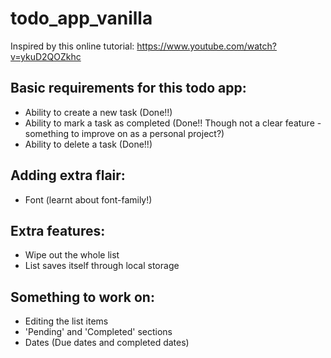 # todo_app_vanilla
Inspired by this online tutorial: https://www.youtube.com/watch?v=ykuD2QOZkhc

## Basic requirements for this todo app:
- Ability to create a new task (Done!!)
- Ability to mark a task as completed (Done!! Though not a clear feature - something to improve on as a personal project?)
- Ability to delete a task (Done!!)

## Adding extra flair:
- Font (learnt about font-family!)

## Extra features:
- Wipe out the whole list
- List saves itself through local storage

## Something to work on:
- Editing the list items
- 'Pending' and 'Completed' sections
- Dates (Due dates and completed dates)
